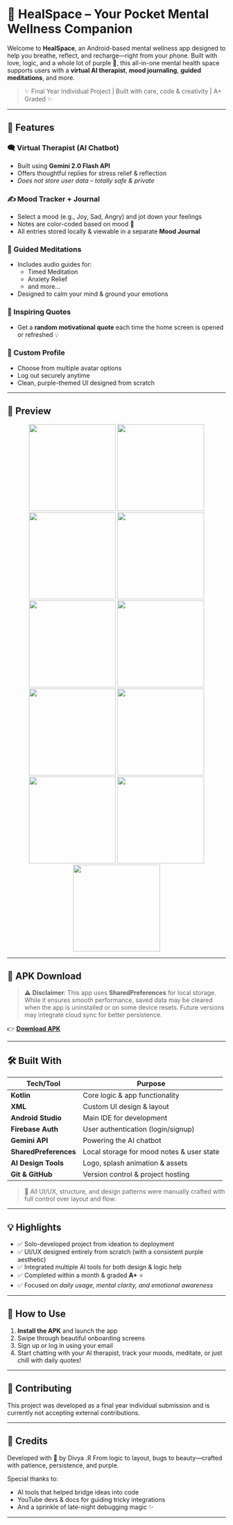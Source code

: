 # 🌿 HealSpace – Your Pocket Mental Wellness Companion

Welcome to **HealSpace**, an Android-based mental wellness app designed to help you breathe, reflect, and recharge—right from your phone. Built with love, logic, and a whole lot of purple 💜, this all-in-one mental health space supports users with a **virtual AI therapist**, **mood journaling**, **guided meditations**, and more.

> ✨ Final Year Individual Project | Built with care, code & creativity | A+ Graded ✨

---

## 🧠 Features

### 🗨️ Virtual Therapist (AI Chatbot)
- Built using **Gemini 2.0 Flash API**
- Offers thoughtful replies for stress relief & reflection
- *Does not store user data – totally safe & private*

### ✍️ Mood Tracker + Journal
- Select a mood (e.g., Joy, Sad, Angry) and jot down your feelings
- Notes are color-coded based on mood 🌈
- All entries stored locally & viewable in a separate **Mood Journal**

### 🧘 Guided Meditations
- Includes audio guides for:
  - Timed Meditation
  - Anxiety Relief
  - and more...
- Designed to calm your mind & ground your emotions

### 💬 Inspiring Quotes
- Get a **random motivational quote** each time the home screen is opened or refreshed 💡

### 👤 Custom Profile
- Choose from multiple avatar options
- Log out securely anytime
- Clean, purple-themed UI designed from scratch

---

## 📸 Preview

<p align="center">
  <img src="ScreenShots/splash.jpg" width="200"/>
  <img src="ScreenShots/onboarding.jpg" width="200"/>
  <img src="ScreenShots/welcome.jpg" width="200"/>
  <img src="ScreenShots/signup.jpg" width="200"/>
  <img src="ScreenShots/login.jpg" width="200"/>
  <img src="ScreenShots/home.jpg" width="200"/>
  <img src="ScreenShots/chatbot.jpg" width="200"/>
  <img src="ScreenShots/moodtracker.jpg" width="200"/>
  <img src="ScreenShots/meditation.jpg" width="200"/>
  <img src="ScreenShots/meditationAudio.jpg" width="200"/>
  <img src="ScreenShots/profile.jpg" width="200"/>
</p>

---

## 📲 APK Download

> ⚠️ **Disclaimer**: This app uses **SharedPreferences** for local storage. While it ensures smooth performance, saved data may be cleared when the app is uninstalled or on some device resets. Future versions may integrate cloud sync for better persistence.

👉 [**Download APK**](https://github.com/divya-dev24/HealSpace/releases/download/v1.0.0/app-debug.apk)

---

## 🛠️ Built With

| Tech/Tool            | Purpose                         |
|----------------------|----------------------------------|
| **Kotlin**           | Core logic & app functionality  |
| **XML**              | Custom UI design & layout       |
| **Android Studio**   | Main IDE for development        |
| **Firebase Auth**    | User authentication (login/signup) |
| **Gemini API**       | Powering the AI chatbot         |
| **SharedPreferences**| Local storage for mood notes & user state |
| **AI Design Tools**  | Logo, splash animation & assets |
| **Git & GitHub**     | Version control & project hosting |

> 🔧 All UI/UX, structure, and design patterns were manually crafted with full control over layout and flow.

---

## 💡 Highlights

- ✅ Solo-developed project from ideation to deployment
- ✅ UI/UX designed entirely from scratch (with a consistent purple aesthetic)
- ✅ Integrated multiple AI tools for both design & logic help
- ✅ Completed within a month & graded **A+** ⭐
- ✅ Focused on *daily usage, mental clarity, and emotional awareness*

---

## 🚀 How to Use

1. **Install the APK** and launch the app
2. Swipe through beautiful onboarding screens
3. Sign up or log in using your email
4. Start chatting with your AI therapist, track your moods, meditate, or just chill with daily quotes!

---

## 🤝 Contributing

This project was developed as a final year individual submission and is currently not accepting external contributions.

---

## 💌 Credits

Developed with 💜 by Divya .R
From logic to layout, bugs to beauty—crafted with patience, persistence, and purple.

Special thanks to:
- AI tools that helped bridge ideas into code
- YouTube devs & docs for guiding tricky integrations
- And a sprinkle of late-night debugging magic ✨

---

